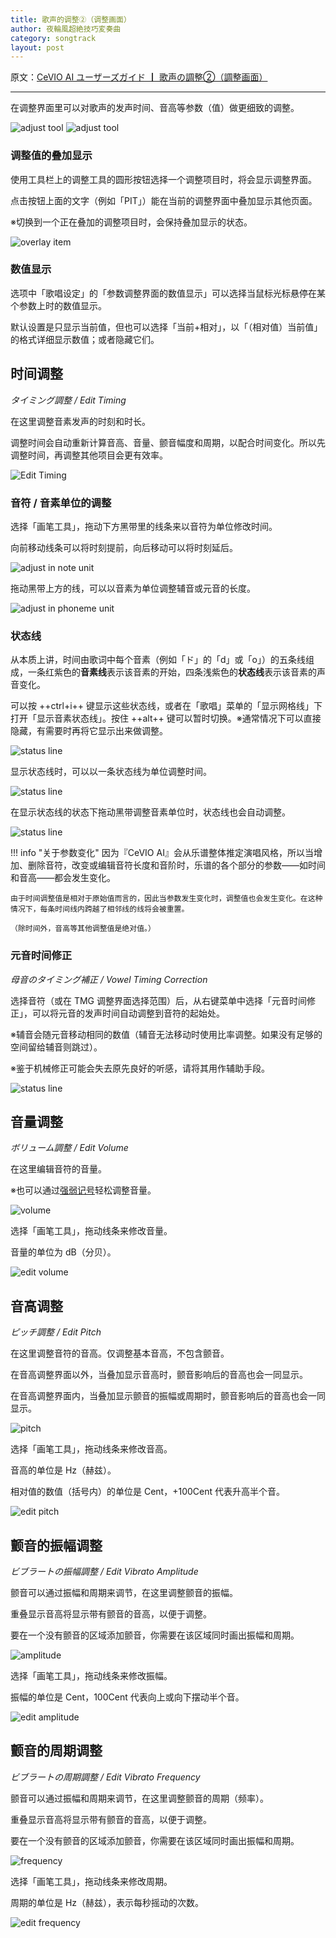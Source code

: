 ```yaml
---
title: 歌声的调整②（调整画面）
author: 夜輪風超絶技巧変奏曲
category: songtrack
layout: post
---
```

原文：[CeVIO AI ユーザーズガイド ┃ 歌声の調整②（調整画面）](https://cevio.jp/guide/cevio_ai/songtrack/song_07/)

---

在调整界面里可以对歌声的发声时间、音高等参数（值）做更细致的调整。

![adjust tool](images/song_07_1.png#only-light)
![adjust tool](images/song_07_1_dark.png#only-dark)

### 调整值的叠加显示

使用工具栏上的调整工具的圆形按钮选择一个调整项目时，将会显示调整界面。

点击按钮上面的文字（例如「PIT」）能在当前的调整界面中叠加显示其他页面。

※切换到一个正在叠加的调整项目时，会保持叠加显示的状态。

![overlay item](images/song_07_2.png)

### 数值显示

选项中「歌唱设定」的「参数调整界面的数值显示」可以选择当鼠标光标悬停在某个参数上时的数值显示。

默认设置是只显示当前值，但也可以选择「当前+相对」，以「（相对值）当前值」的格式详细显示数值；或者隐藏它们。

## 时间调整

*タイミング調整 / Edit Timing*

在这里调整音素发声的时刻和时长。

调整时间会自动重新计算音高、音量、颤音幅度和周期，以配合时间变化。所以先调整时间，再调整其他项目会更有效率。

![Edit Timing](images/song_07_3.png)

### 音符 / 音素单位的调整

选择「画笔工具」，拖动下方黑带里的线条来以音符为单位修改时间。

向前移动线条可以将时刻提前，向后移动可以将时刻延后。

![adjust in note unit](images/song_07_4.png)

拖动黑带上方的线，可以以音素为单位调整辅音或元音的长度。

![adjust in phoneme unit](images/song_07_V8.4_timing_adjust2.png)

### 状态线

从本质上讲，时间由歌词中每个音素（例如「ド」的「d」或「o」）的五条线组成，一条红紫色的**音素线**表示该音素的开始，四条浅紫色的**状态线**表示该音素的声音变化。

可以按 ++ctrl+i++ 键显示这些状态线，或者在「歌唱」菜单的「显示网格线」下打开「显示音素状态线」。按住 ++alt++ 键可以暂时切换。※通常情况下可以直接隐藏，有需要时再将它显示出来做调整。

![status line](images/song_07_5.png)

显示状态线时，可以以一条状态线为单位调整时间。

![status line](images/song_07_6.png)

在显示状态线的状态下拖动黑带调整音素单位时，状态线也会自动调整。

![status line](images/song_07_7.png)

!!! info "关于参数变化"
    因为『CeVIO AI』会从乐谱整体推定演唱风格，所以当增加、删除音符，改变或编辑音符长度和音阶时，乐谱的各个部分的参数——如时间和音高——都会发生变化。

    由于时间调整值是相对于原始值而言的，因此当参数发生变化时，调整值也会发生变化。在这种情况下，每条时间线内跨越了相邻线的线将会被重置。

    （除时间外，音高等其他调整值是绝对值。）

### 元音时间修正

*母音のタイミング補正 / Vowel Timing Correction*

选择音符（或在 TMG 调整界面选择范围）后，从右键菜单中选择「元音时间修正」，可以将元音的发声时间自动调整到音符的起始处。

※辅音会随元音移动相同的数值（辅音无法移动时使用比率调整。如果没有足够的空间留给辅音则跳过）。

※鉴于机械修正可能会失去原先良好的听感，请将其用作辅助手段。

![status line](images/song_07_V8.4_vowel_adjust_tmg.png)

## 音量调整

*ボリューム調整 / Edit Volume*

在这里编辑音符的音量。

※也可以通过[强弱记号](../songtrack)轻松调整音量。

![volume](images/song_07_8.png)

选择「画笔工具」，拖动线条来修改音量。

音量的单位为 dB（分贝）。

![edit volume](images/song_07_9.png)

## 音高调整

*ピッチ調整 / Edit Pitch*

在这里调整音符的音高。仅调整基本音高，不包含颤音。

在音高调整界面以外，当叠加显示音高时，颤音影响后的音高也会一同显示。

在音高调整界面内，当叠加显示颤音的振幅或周期时，颤音影响后的音高也会一同显示。

![pitch](images/song_07_10.png)

选择「画笔工具」，拖动线条来修改音高。

音高的单位是 Hz（赫兹）。

相对值的数值（括号内）的单位是 Cent，+100Cent 代表升高半个音。

![edit pitch](images/song_07_11.png)

## 颤音的振幅调整

*ビブラートの振幅調整 / Edit Vibrato Amplitude*

颤音可以通过振幅和周期来调节，在这里调整颤音的振幅。

重叠显示音高将显示带有颤音的音高，以便于调整。

要在一个没有颤音的区域添加颤音，你需要在该区域同时画出振幅和周期。

![amplitude](images/song_07_12.png)

选择「画笔工具」，拖动线条来修改振幅。

振幅的单位是 Cent，100Cent 代表向上或向下摆动半个音。

![edit amplitude](images/song_07_13.png)

## 颤音的周期调整

*ビブラートの周期調整 / Edit Vibrato Frequency*

颤音可以通过振幅和周期来调节，在这里调整颤音的周期（频率）。

重叠显示音高将显示带有颤音的音高，以便于调整。

要在一个没有颤音的区域添加颤音，你需要在该区域同时画出振幅和周期。

![frequency](images/song_07_14.png)

选择「画笔工具」，拖动线条来修改周期。

周期的单位是 Hz（赫兹），表示每秒摇动的次数。

![edit frequency](images/song_07_15.png)

